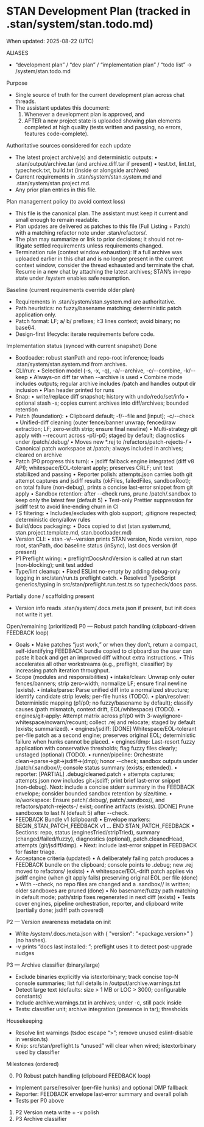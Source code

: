 # STAN Development Plan (tracked in .stan/system/stan.todo.md)

When updated: 2025-08-22 (UTC)

ALIASES

- “development plan” / “dev plan” / “implementation plan” / “todo list” → <stanPath>/system/stan.todo.md

Purpose

- Single source of truth for the current development plan across chat threads.
- The assistant updates this document:
  1. Whenever a development plan is approved, and
  2. AFTER a new project state is uploaded showing plan elements completed at high quality
     (tests written and passing, no errors, features code-complete).

Authoritative sources considered for each update

- The latest project archive(s) and deterministic outputs:
  • .stan/output/archive.tar (and archive.diff.tar if present)
  • test.txt, lint.txt, typecheck.txt, build.txt (inside or alongside archives)
- Current requirements in .stan/system/stan.system.md and .stan/system/stan.project.md.
- Any prior plan entries in this file.

Plan management policy (to avoid context loss)

- This file is the canonical plan. The assistant must keep it current and small enough to remain readable.
- Plan updates are delivered as patches to this file (Full Listing + Patch) with a matching refactor note under .stan/refactors/.
- The plan may summarize or link to prior decisions; it should not re-litigate settled requirements unless requirements changed.
- Termination rule (context window exhaustion): If a full archive was uploaded earlier in this chat and is no longer present in the current context window, consider the thread exhausted and terminate the chat. Resume in a new chat by attaching the latest archives; STAN’s in‑repo state under <stanPath>/system enables safe resumption.

Baseline (current requirements override older plan)

- Requirements in .stan/system/stan.system.md are authoritative.
- Path heuristics: no fuzzy/basename matching; deterministic patch application only.
- Patch format: LF; a/ b/ prefixes; ≥3 lines context; avoid binary; no base64.
- Design-first lifecycle: iterate requirements before code.

Implementation status (synced with current snapshot)
Done

- Bootloader: robust stanPath and repo-root inference; loads .stan/system/stan.system.md from archives.
- CLI/run:
  • Selection model (-s, -x, -q), -a/--archive, -c/--combine, -k/--keep
  • Always-on diff tar when --archive is used
  • Combine mode includes outputs; regular archive includes <stanPath>/patch and handles output dir inclusion
  • Plan header printed for runs
- Snap:
  • write/replace diff snapshot; history with undo/redo/set/info
  • optional stash -s; copies current archives into diff/archives; bounded retention
- Patch (foundation):
  • Clipboard default; -f/--file and [input]; -c/--check
  • Unified-diff cleaning (outer fence/banner unwrap; fenced/raw extraction; LF; zero‑width strip; ensure final newline)
  • Multi-strategy git apply with --recount across -p1/-p0; staged by default; diagnostics under <stanPath>/patch/.debug/
  • Moves new \*.rej to <stanPath>/refactors/patch-rejects-<ts>/
  • Canonical patch workspace at <stanPath>/patch; always included in archives; cleared on archive
- Patch (P0 progress this turn):
  • jsdiff fallback engine integrated (diff v8 API); whitespace/EOL‑tolerant apply; preserves CRLF; unit test stabilized and passing
  • Reporter polish: attempts.json carries both git attempt captures and jsdiff results (okFiles, failedFiles, sandboxRoot); on total failure (non‑debug), prints a concise last‑error snippet from git apply
  • Sandbox retention: after --check runs, prune <stanPath>/patch/.sandbox to keep only the latest few (default 5)
  • Test-only Prettier suppression for jsdiff test to avoid line‑ending churn in CI
- FS filtering:
  • Includes/excludes with glob support; .gitignore respected; deterministic deny/allow rules
- Build/docs packaging:
  • Docs copied to dist (stan.system.md, stan.project.template.md, stan.bootloader.md)
- Version CLI:
  • stan -v/--version prints STAN version, Node version, repo root, stanPath, doc baseline status (inSync), last docs version (if present)
- P1 Preflight wiring:
  • preflightDocsAndVersion is called at run start (non‑blocking); unit test added
- Type/lint cleanup:
  • Fixed ESLint no-empty by adding debug-only logging in src/stan/run.ts preflight catch.
  • Resolved TypeScript generics/typing in src/stan/preflight.run.test.ts so typecheck/docs pass.

Partially done / scaffolding present

- Version info reads .stan/system/.docs.meta.json if present, but init does not write it yet.

Open/remaining (prioritized)
P0 — Robust patch handling (clipboard-driven FEEDBACK loop)

- Goals
  • Make patches “just work,” or when they don’t, return a compact, self-identifying FEEDBACK bundle copied to clipboard so the user can paste it back and get an improved diff without extra instructions.
  • This accelerates all other workstreams (e.g., preflight, classifier) by increasing patch iteration throughput.
- Scope (modules and responsibilities)
  • intake/clean: Unwrap only outer fences/banners; strip zero-width; normalize LF; ensure final newline (exists).
  • intake/parse: Parse unified diff into a normalized structure; identify candidate strip levels; per-file hunks (TODO).
  • plan/resolver: Deterministic mapping (p1/p0; no fuzzy/basename by default); classify causes (path mismatch, context drift, EOL/whitespace) (TODO).
  • engines/git-apply: Attempt matrix across p1/p0 with 3-way/ignore-whitespace/nowarn/recount; collect .rej and relocate; staged by default (exists; summarized).
  • engines/jsdiff: [DONE] Whitespace/EOL-tolerant per-file patch as a second engine; preserves original EOL; deterministic failure when hunks cannot be placed.
  • engines/dmp: Last-resort fuzzy application with conservative thresholds; flag fuzzy files clearly; unstaged (optional) (TODO).
  • runner/pipeline: Orchestrate clean→parse→git→jsdiff→(dmp); honor --check; sandbox outputs under <stanPath>/patch/.sandbox/<ts>/; console status summary (exists; extended).
  • reporter: [PARTIAL] .debug/cleaned.patch + attempts captures; attempts.json now includes git+jsdiff; print brief last‑error snippet (non‑debug). Next: include a concise stderr summary in the FEEDBACK envelope; consider bounded sandbox retention by size/time.
  • io/workspace: Ensure patch/.debug/, patch/.sandbox/<ts>/, and refactors/patch-rejects-<ts>/ exist; confine artifacts (exists). [DONE] Prune sandboxes to last N (default 5) after --check.
- FEEDBACK Bundle v1 (clipboard)
  • Envelope markers: BEGIN_STAN_PATCH_FEEDBACK v1 … END STAN_PATCH_FEEDBACK
  • Sections: repo, status (enginesTried/stripTried), summary (changed/failed/fuzzy), diagnostics (optional), patch.cleanedHead, attempts (git/jsdiff/dmp).
  • Next: include last‑error snippet in FEEDBACK for faster triage.
- Acceptance criteria (updated)
  • A deliberately failing patch produces a FEEDBACK bundle on the clipboard; console points to .debug; new .rej moved to refactors/ (exists)
  • A whitespace/EOL-drift patch applies via jsdiff engine (when git apply fails) preserving original EOL per file (done)
  • With --check, no repo files are changed and a .sandbox/<ts>/ is written; older sandboxes are pruned (done)
  • No basename/fuzzy path matching in default mode; path/strip fixes regenerated in next diff (exists)
  • Tests cover engines, pipeline orchestration, reporter, and clipboard write (partially done; jsdiff path covered)

P2 — Version awareness metadata on init

- Write <stanPath>/system/.docs.meta.json with { "version": "<package.version>" } (no hashes).
- -v prints “docs last installed: <version>”; preflight uses it to detect post-upgrade nudges

P3 — Archive classifier (binary/large)

- Exclude binaries explicitly via istextorbinary; track concise top-N console summaries; list full details in <stanPath>/output/archive.warnings.txt
- Detect large text (defaults: size > 1 MB or LOC > 3000; configurable constants)
- Include archive.warnings.txt in archives; under -c, still pack inside
- Tests: classifier unit; archive integration (presence in tar); thresholds

Housekeeping

- Resolve lint warnings (tsdoc escape “>”; remove unused eslint-disable in version.ts)
- Knip: src/stan/preflight.ts “unused” will clear when wired; istextorbinary used by classifier

Milestones (ordered)

0. P0 Robust patch handling (clipboard FEEDBACK loop)

- Implement parse/resolver (per-file hunks) and optional DMP fallback
- Reporter: FEEDBACK envelope last‑error summary and overall polish
- Tests per P0 above

1. P2 Version meta write + -v polish
2. P3 Archive classifier

